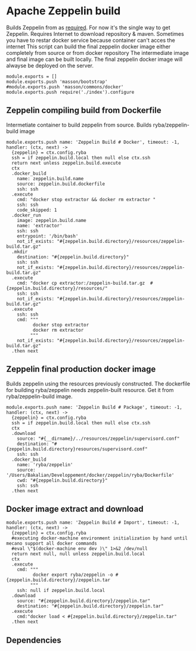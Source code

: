 # Apache Zeppelin build

Builds Zeppelin from as [required][zeppelin-build]. For now it's the single way to get Zeppelin.
Requires Internet to download repository & maven.
Sometimes you have to restar docker service because container can't acces the internet
This script can build the final zeppelin docker image either completely from source or from docker repository
The intermediate image and final image can be built locally. 
The final zeppelin docker image will alwayse be deployed on the server.

    module.exports = []
    module.exports.push 'masson/bootstrap'
    #module.exports.push 'masson/commons/docker'
    module.exports.push require('./index').configure

## Zeppelin compiling build from Dockerfile

Intermetiate container to build zeppelin from source. Builds ryba/zeppelin-build image

    module.exports.push name: 'Zeppelin Build # Docker', timeout: -1, handler: (ctx, next) ->
      {zeppelin} = ctx.config.ryba
      ssh = if zeppelin.build.local then null else ctx.ssh 
      return next unless zeppelin.build.execute
      ctx
      .docker_build
        name: zeppelin.build.name
        source: zeppelin.build.dockerfile
        ssh: ssh
      .execute
        cmd: "docker stop extractor && docker rm extractor "
        ssh: ssh
        code_skipped: 1
      .docker_run
        image: zeppelin.build.name
        name: 'extractor'
        ssh: ssh
        entrypoint: '/bin/bash'
        not_if_exists: "#{zeppelin.build.directory}/resources/zeppelin-build.tar.gz"
      .mkdir
        destination: "#{zeppelin.build.directory}"
        ssh: ssh
        not_if_exists: "#{zeppelin.build.directory}/resources/zeppelin-build.tar.gz"
      .execute
        cmd: "docker cp extractor:/zeppelin-build.tar.gz  #{zeppelin.build.directory}/resources/"
        ssh: ssh
        not_if_exists: "#{zeppelin.build.directory}/resources/zeppelin-build.tar.gz"
      .execute
        ssh: ssh
        cmd: """
              docker stop extractor
              docker rm extractor
             """
        not_if_exists: "#{zeppelin.build.directory}/resources/zeppelin-build.tar.gz"
      .then next

## Zeppelin final production docker image

Builds zeppelin using the resources previously constructed. The dockerfile for building ryba/zeppelin
needs zeppelin-built resource. Get it from ryba/zeppelin-build image.

    module.exports.push name: 'Zeppelin Build # Package', timeout: -1, handler: (ctx, next) ->
      {zeppelin} = ctx.config.ryba
      ssh = if zeppelin.build.local then null else ctx.ssh 
      ctx
      .download
        source: "#{__dirname}/../resources/zeppelin/supervisord.conf"
        destination: "#{zeppelin.build.directory}resources/supervisord.conf"
        ssh: ssh
      .docker_build
        name: 'ryba/zeppelin'
        source: '/Users/Bakalian/Developpement/docker/zeppelin/ryba/Dockerfile'
        cwd: "#{zeppelin.build.directory}"
        ssh: ssh
      .then next

## Docker image extract and download

    module.exports.push name: 'Zeppelin Build # Import', timeout: -1, handler: (ctx, next) ->
      {zeppelin} = ctx.config.ryba
      #executing docker-machine environment initialization by hand until mecano support all docker commands
      #eval \"$(docker-machine env dev )\" 1>&2 /dev/null
      return next null, null unless zeppelin.build.local
      ctx
      .execute 
        cmd: """
              docker export ryba/zeppelin -o #{zeppelin.build.directory}/zeppelin.tar
             """
        ssh: null if zeppelin.build.local
      .download
        source: "#{zeppelin.build.directory}/zeppelin.tar"
        destination: "#{zeppelin.build.directory}/zeppelin.tar"
      .execute
        cmd:"docker load < #{zeppelin.build.directory}/zeppelin.tar"
      .then next  

## Dependencies  

[zeppelin-build]:http://zeppelin.incubator.apache.org/docs/install/install.html